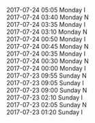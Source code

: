 2017-07-24 05:05 Monday  I  
2017-07-24 03:40 Monday  N  
2017-07-24 03:35 Monday  I  
2017-07-24 03:10 Monday  N  
2017-07-24 00:50 Monday  I  
2017-07-24 00:45 Monday  N  
2017-07-24 00:35 Monday  I  
2017-07-24 00:30 Monday  N  
2017-07-24 00:00 Monday  I  
2017-07-23 09:55 Sunday  N  
2017-07-23 09:05 Sunday  I  
2017-07-23 09:00 Sunday  N  
2017-07-23 02:10 Sunday  I  
2017-07-23 02:05 Sunday  N  
2017-07-23 01:20 Sunday  I  
